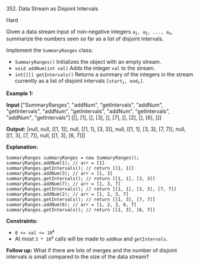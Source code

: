 ﻿352\. Data Stream as Disjoint Intervals

Hard

Given a data stream input of non-negative integers <code>a<sub>1</sub>, a<sub>2</sub>, ..., a<sub>n</sub></code>, summarize the numbers seen so far as a list of disjoint intervals.

Implement the `SummaryRanges` class:

*   `SummaryRanges()` Initializes the object with an empty stream.
*   `void addNum(int val)` Adds the integer `val` to the stream.
*   `int[][] getIntervals()` Returns a summary of the integers in the stream currently as a list of disjoint intervals <code>[start<sub>i</sub>, end<sub>i</sub>]</code>.

**Example 1:**

**Input** \["SummaryRanges", "addNum", "getIntervals", "addNum", "getIntervals", "addNum", "getIntervals", "addNum", "getIntervals", "addNum", "getIntervals"\] \[\[\], \[1\], \[\], \[3\], \[\], \[7\], \[\], \[2\], \[\], \[6\], \[\]\]

**Output:** \[null, null, \[\[1, 1\]\], null, \[\[1, 1\], \[3, 3\]\], null, \[\[1, 1\], \[3, 3\], \[7, 7\]\], null, \[\[1, 3\], \[7, 7\]\], null, \[\[1, 3\], \[6, 7\]\]\]

**Explanation:**
```
SummaryRanges summaryRanges = new SummaryRanges(); 
summaryRanges.addNum(1); // arr = [1] 
summaryRanges.getIntervals(); // return [[1, 1]] 
summaryRanges.addNum(3); // arr = [1, 3] 
summaryRanges.getIntervals(); // return [[1, 1], [3, 3]] 
summaryRanges.addNum(7); // arr = [1, 3, 7] 
summaryRanges.getIntervals(); // return [[1, 1], [3, 3], [7, 7]] 
summaryRanges.addNum(2); // arr = [1, 2, 3, 7] 
summaryRanges.getIntervals(); // return [[1, 3], [7, 7]] 
summaryRanges.addNum(6); // arr = [1, 2, 3, 6, 7] 
summaryRanges.getIntervals(); // return [[1, 3], [6, 7]]
```

**Constraints:**

*   <code>0 <= val <= 10<sup>4</sup></code>
*   At most <code>3 * 10<sup>4</sup></code> calls will be made to `addNum` and `getIntervals`.

**Follow up:** What if there are lots of merges and the number of disjoint intervals is small compared to the size of the data stream?